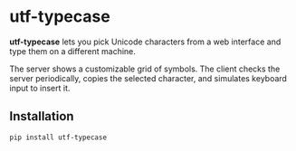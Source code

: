 # utf-typecase

**utf-typecase** lets you pick Unicode characters from a web interface and type
them on a different machine.

The server shows a customizable grid of symbols. The client checks the server 
periodically, copies the selected character, and simulates keyboard input to 
insert it.

## Installation
```
pip install utf-typecase
```
